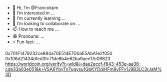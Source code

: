 - 👋 Hi, I’m @Francokpm
- 👀 I’m interested in ...
- 🌱 I’m currently learning ...
- 💞️ I’m looking to collaborate on ...
- 📫 How to reach me ...
- 😄 Pronouns: ...
- ⚡ Fun fact: ...

<!---
Francokpm/Francokpm is a ✨ special ✨ repository because its `README.md` (this file) appears on your GitHub profile.
You can click the Preview link to take a look at your changes.
--->
0x701F1479232ce884a70E514E7D0aE5AbA1e2f050
0x106d21434dfed3fc71de6b4e62ba9aee17e09823
https://worldcoin.org/verify?t=wld&i=dae2eccf-f843-453e-aa36-cde33a03e051&k=VSA6YbyTn7ugysu1GbKYDdiHFm8vFFv1J9B3LC3rJaM%3D
